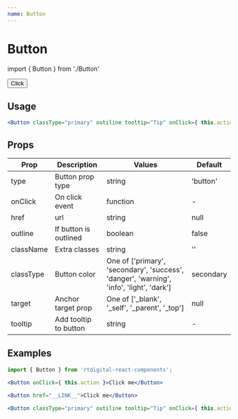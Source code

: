 ```yaml
---
name: Button
---
```

# Button

import { Button } from './Button'

<Button>Click</Button>

## Usage

```jsx
<Button classType="primary" outiline tooltip="Tip" onClick={ this.action }>Click me</Button>
```



## Props

|Prop|Description|Values|Default|
|---|---|---|---|
|type|Button prop type|string|'button'|
|onClick|On click event|function|-|
|href|url|string|null|
|outline|If button is outlined|boolean|false|
|className|Extra classes|string|''|
|classType|Button color|One of ['primary', 'secondary', 'success', 'danger', 'warning', 'info', 'light', 'dark']|secondary|
|target|Anchor target prop|One of ['_blank', '_self', '_parent', '_top']|null|
|tooltip|Add tooltip to button|string|-|

## Examples

```jsx
import { Button } from 'rtdigital-react-components';

<Button onClick={ this.action }>Click me</Button>

<Button href="__LINK__">Click me</Button>

<Button classType="primary" outiline tooltip="Tip" onClick={ this.action }>Click me</Button>

```
